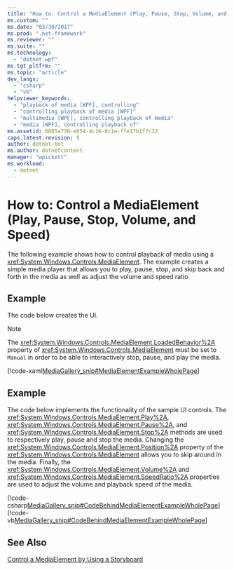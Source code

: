 ```yaml
---
title: "How to: Control a MediaElement (Play, Pause, Stop, Volume, and Speed)"
ms.custom: ""
ms.date: "03/30/2017"
ms.prod: ".net-framework"
ms.reviewer: ""
ms.suite: ""
ms.technology: 
  - "dotnet-wpf"
ms.tgt_pltfrm: ""
ms.topic: "article"
dev_langs: 
  - "csharp"
  - "vb"
helpviewer_keywords: 
  - "playback of media [WPF], controlling"
  - "controlling playback of media [WPF]"
  - "multimedia [WPF], controlling playback of media"
  - "media [WPF], controlling playback of"
ms.assetid: 6885a730-e054-4c16-8c1e-ffe17b1f7c32
caps.latest.revision: 9
author: dotnet-bot
ms.author: dotnetcontent
manager: "wpickett"
ms.workload: 
  - dotnet
---
```

# How to: Control a MediaElement (Play, Pause, Stop, Volume, and Speed)
The following example shows how to control playback of media using a <xref:System.Windows.Controls.MediaElement>. The example creates a simple media player that allows you to play, pause, stop, and skip back and forth in the media as well as adjust the volume and speed ratio.  
  
## Example  
 The code below creates the UI.  
  
> [!NOTE]
>  The <xref:System.Windows.Controls.MediaElement.LoadedBehavior%2A> property of <xref:System.Windows.Controls.MediaElement> must be set to `Manual` in order to be able to interactively stop, pause, and play the media.  
  
 [!code-xaml[MediaGallery_snip#MediaElementExampleWholePage](../../../../samples/snippets/visualbasic/VS_Snippets_Wpf/MediaGallery_snip/VB/MediaElementExample.xaml#mediaelementexamplewholepage)]  
  
## Example  
 The code below implements the functionality of the sample UI controls. The <xref:System.Windows.Controls.MediaElement.Play%2A>, <xref:System.Windows.Controls.MediaElement.Pause%2A>, and <xref:System.Windows.Controls.MediaElement.Stop%2A> methods are used to respectively play, pause and stop the media. Changing the <xref:System.Windows.Controls.MediaElement.Position%2A> property of the <xref:System.Windows.Controls.MediaElement> allows you to skip around in the media. Finally, the <xref:System.Windows.Controls.MediaElement.Volume%2A> and <xref:System.Windows.Controls.MediaElement.SpeedRatio%2A> properties are used to adjust the volume and playback speed of the media.  
  
 [!code-csharp[MediaGallery_snip#CodeBehindMediaElementExampleWholePage](../../../../samples/snippets/csharp/VS_Snippets_Wpf/MediaGallery_snip/CSharp/MediaElementExample.xaml.cs#codebehindmediaelementexamplewholepage)]
 [!code-vb[MediaGallery_snip#CodeBehindMediaElementExampleWholePage](../../../../samples/snippets/visualbasic/VS_Snippets_Wpf/MediaGallery_snip/VB/MediaElementExample.xaml.vb#codebehindmediaelementexamplewholepage)]  
  
## See Also  
 [Control a MediaElement by Using a Storyboard](../../../../docs/framework/wpf/graphics-multimedia/how-to-control-a-mediaelement-by-using-a-storyboard.md)

